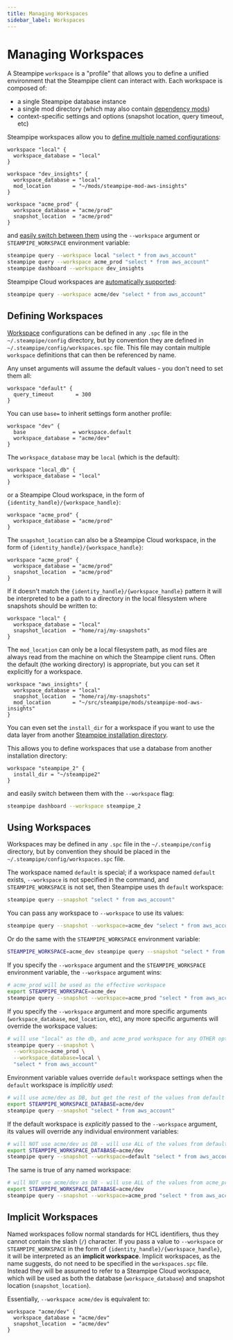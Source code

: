 ```yaml
---
title: Managing Workspaces
sidebar_label: Workspaces
---
```

# Managing Workspaces

A Steampipe `workspace` is a "profile" that allows you to define a unified environment 
that the Steampipe client can interact with.  Each workspace is composed of:
- a single Steampipe database instance
- a single mod directory (which may also contain [dependency mods](/docs/mods/mod-dependencies#mod-dependencies))
- context-specific settings and options  (snapshot location, query timeout, etc)

Steampipe workspaces allow you to [define multiple named configurations](#defining-workspaces):

```hcl
workspace "local" {
  workspace_database = "local"  
}

workspace "dev_insights" {
  workspace_database = "local"  
  mod_location       = "~/mods/steampipe-mod-aws-insights"
}

workspace "acme_prod" {
  workspace_database = "acme/prod"
  snapshot_location  = "acme/prod"
}
```

and [easily switch between them](#using-workspaces) using the `--workspace` argument or `STEAMPIPE_WORKSPACE` 
environment variable:

```bash
steampipe query --workspace local "select * from aws_account"
steampipe query --workspace acme_prod "select * from aws_account"
steampipe dashboard --workspace dev_insights
```

Steampipe Cloud workspaces are [automatically supported](#implicit-workspaces):
```bash
steampipe query --workspace acme/dev "select * from aws_account"
```


## Defining Workspaces
[Workspace](/docs/reference/config-files/workspace) configurations can be defined in any `.spc` file in the  `~/.steampipe/config` directory, but by convention they are defined in `~/.steampipe/config/workspaces.spc` file.  This file may contain multiple `workspace` definitions that can then be referenced
by name. 


Any unset arguments will assume the default values - you don't need to set them all:

```hcl
workspace "default" {
  query_timeout       = 300
}
```

You can use `base=` to inherit settings form another profile:
```hcl
workspace "dev" {
  base               = workspace.default
  workspace_database = "acme/dev"
}
```

The `workspace_database` may be `local` (which is the default):
```hcl
workspace "local_db" {
  workspace_database = "local"
}
```

or a Steampipe Cloud workspace, in the form of `{identity_handle}/{workspace_handle}`:
```hcl
workspace "acme_prod" {
  workspace_database = "acme/prod"
}
```

The `snapshot_location` can also be a Steampipe Cloud workspace, in the form 
of `{identity_handle}/{workspace_handle}`: 
```hcl
workspace "acme_prod" {
  workspace_database = "acme/prod"
  snapshot_location  = "acme/prod"
}
```

If it doesn't match the `{identity_handle}/{workspace_handle}` pattern it will be interpreted to be a path to a directory in the local filesystem where snapshots should be written to:

```hcl
workspace "local" {
  workspace_database = "local" 
  snapshot_location  = "home/raj/my-snapshots" 
}
```

The `mod_location` can only be a local filesystem path, as mod files are always read from the machine on which the Steampipe client runs.  Often the default (the working directory) is appropriate, but you can set it explicitly for a workspace.

```hcl
workspace "aws_insights" {
  workspace_database = "local"
  snapshot_location  = "home/raj/my-snapshots"
  mod_location       = "~/src/steampipe/mods/steampipe-mod-aws-insights"
}
```

<!--
You can specify [`options` blocks for query](/docs/reference/config-files/options#query-options) and [check](/docs/reference/config-files/options#check-options) in a workspace:

```hcl
workspace "local_dev" {
  search_path_prefix  = "aws_all"
  watch  			        = false
  query_timeout       = 300 
  max_parallel        = 5   
  cloud_token         = "spt_999faketoken99999999_111faketoken1111111111111"
  cloud_host          = "cloud.steampipe.io"
  snapshot_location   = "acme/dev"
  mod_location        = "~/mods/steampipe-mod-aws-insights"
  workspace_database  = "local" 

  options "query" { 
    multi               = false   # true, false
    output              = "table" # json, csv, table, line
    header              = true    # true, false
    separator           = ","     # any single char
    timing              = true    # true, false
    autocomplete        = true
  }

  options "check" {
    output              = "table" # json, csv, table, line
    header              = true    # true, false
    separator           = ","     # any single char
  }
}
```

-->

You can even set the `install_dir` for a workspace if you want to use the data layer from another [Steampipe installation directory](https://steampipe.io/docs/reference/env-vars/steampipe_install_dir).

This allows you to define workspaces that use a database from another installation directory:

```hcl
workspace "steampipe_2" {
  install_dir = "~/steampipe2"
}
```

and easily switch between them with the `--workspace` flag:
```bash
steampipe dashboard --workspace steampipe_2
```



## Using Workspaces
Workspaces may be defined in any `.spc` file in the `~/.steampipe/config` directory, but by convention they should be placed in the `~/.steampipe/config/workspaces.spc` file.

The workspace named `default` is special; if a workspace named `default` exists,
`--workspace` is not  specified in the command, and `STEAMPIPE_WORKSPACE` is not set, 
then Steampipe uses th `default` workspace:

```bash
steampipe query --snapshot "select * from aws_account"
```

You can pass any workspace to `--workspace` to use its values:

```bash
steampipe query --snapshot --workspace=acme_dev "select * from aws_account" 
```

Or do the same with the `STEAMPIPE_WORKSPACE` environment variable:

```bash
STEAMPIPE_WORKSPACE=acme_dev steampipe query --snapshot "select * from aws_account" 
```

If you specify the `--workspace` argument and the `STEAMPIPE_WORKSPACE` environment variable, the `--workspace` argument wins:

```bash
# acme_prod will be used as the effective workspace
export STEAMPIPE_WORKSPACE=acme_dev 
steampipe query --snapshot --workspace=acme_prod "select * from aws_account" 
```

If you specify the `--workspace` argument and more specific arguments (`workspace_database`, `mod_location`, etc), any more specific arguments will override the workspace values:

```bash
# will use "local" as the db, and acme_prod workspace for any OTHER options
steampipe query --snapshot \
  --workspace=acme_prod \
  --workspace_database=local \
  "select * from aws_account" 
```

Environment variable values override `default` workspace settings when the `default` workspace is *implicitly used*:

```bash
# will use acme/dev as DB, but get the rest of the values from default workspace
export STEAMPIPE_WORKSPACE_DATABASE=acme/dev 
steampipe query --snapshot "select * from aws_account" 
```

If the default  workspace is *explicitly* passed to the `--workspace` argument, its values will override any individual environment variables:

```bash
# will NOT use acme/dev as DB - will use ALL of the values from default workspace
export STEAMPIPE_WORKSPACE_DATABASE=acme/dev 
steampipe query --snapshot --workspace=default "select * from aws_account" 
```

The same is true of any named workspace:
```bash
# will NOT use acme/dev as DB - will use ALL of the values from acme_prod workspace
export STEAMPIPE_WORKSPACE_DATABASE=acme/dev 
steampipe query --snapshot --workspace=acme_prod "select * from aws_account" 
```

## Implicit Workspaces

Named workspaces follow normal standards for HCL identifiers, thus they cannot contain
the slash (`/`) character.  If you pass a value to `--workspace` or `STEAMPIPE_WORKSPACE`
in the form of `{identity_handle}/{workspace_handle}`, it will be interpreted as
an **implicit workspace**.  Implicit workspaces, as the name suggests, do not
need to be specified in the `workspaces.spc` file.  Instead they will be assumed
to refer to a Steampipe Cloud workspace, which will be used as both the database (`workspace_database`)
and snapshot location (`snapshot_location`).

Essentially, `--workspace acme/dev` is equivalent to:
```hcl
workspace "acme/dev" {
  workspace_database = "acme/dev"
  snapshot_location  = "acme/dev"
}
```
